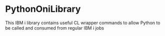 # PythonOniLibrary
This IBM i library contains useful CL wrapper commands to allow Python to be called and consumed from regular IBM i jobs

